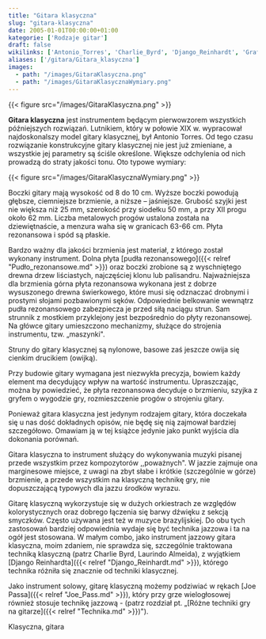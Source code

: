 ```yaml
---
title: "Gitara klasyczna"
slug: "gitara-klasyczna"
date: 2005-01-01T00:00:00+01:00
kategorie: ['Rodzaje gitar']
draft: false
wikilinks: ['Antonio_Torres', 'Charlie_Byrd', 'Django_Reinhardt', 'Grafika:GitaraKlasycznaWymiary.png', 'Joe_Pass', 'Laurindo_Almeida', 'R%C3%B3%C5%BCne_techniki_gry_na_gitarze', 'grafika:GitaraKlasyczna.png', 'maszynka', 'pud%C5%82o_rezonansowe']
aliases: ['/gitara/Gitara_klasyczna']
images:
  - path: "/images/GitaraKlasyczna.png"
  - path: "/images/GitaraKlasycznaWymiary.png"
---
```

{{< figure src="/images/GitaraKlasyczna.png" >}}

**Gitara klasyczna** jest instrumentem będącym pierwowzorem wszystkich
późniejszych rozwiązań. Lutnikiem, który w połowie XIX w. wypracował
najdoskonalszy model gitary klasycznej, był Antonio
Torres<!-- link nie odnosił się do niczego: 'Gitara klasyczna' (PosixPath('Gitara_klasyczna.md')) links to 'Antonio_Torres' (PosixPath('/invalid/path')) and that does not exist -->. Od tego czasu rozwiązanie
konstrukcyjne gitary klasycznej nie jest już zmieniane, a wszystkie jej
parametry są ściśle określone. Większe odchylenia od nich prowadzą do
straty jakości tonu. Oto typowe wymiary:

{{< figure src="/images/GitaraKlasycznaWymiary.png" >}}

Boczki gitary mają wysokość od 8 do 10 cm. Wyższe boczki powodują
głębsze, ciemniejsze brzmienie, a niższe – jaśniejsze. Grubość szyjki
jest nie większa niż 25 mm, szerokość przy siodełku 50 mm, a przy XII
progu około 62 mm. Liczba metalowych progów ustalona została na
dziewiętnaście, a menzura waha się w granicach 63-66 cm. Płyta
rezonansowa i spód są płaskie.

Bardzo ważny dla jakości brzmienia jest materiał, z którego został
wykonany instrument. Dolna płyta [pudła
rezonansowego]({{< relref "Pudło_rezonansowe.md" >}}) oraz boczki zrobione są z
wyschniętego drewna drzew liściastych, najczęściej klonu lub palisandru.
Najważniejsza dla brzmienia górna płyta rezonansowa wykonana jest z
dobrze wysuszonego drewna świerkowego, które musi się odznaczać drobnymi
i prostymi słojami pozbawionymi sęków. Odpowiednie belkowanie wewnątrz
pudła rezonansowego zabezpiecza je przed siłą naciągu strun. Sam
strunnik z mostkiem przyklejony jest bezpośrednio do płyty rezonansowej.
Na główce gitary umieszczono mechanizmy, służące do strojenia
instrumentu, tzw. „maszynki<!-- link nie odnosił się do niczego: 'Gitara klasyczna' (PosixPath('Gitara_klasyczna.md')) links to 'maszynka' (PosixPath('/invalid/path')) and that does not exist -->".

Struny do gitary klasycznej są nylonowe, basowe zaś jeszcze owija się
cienkim drucikiem (owijką).

Przy budowie gitary wymagana jest niezwykła precyzja, bowiem każdy
element ma decydujący wpływ na wartość instrumentu. Upraszczając, można
by powiedzieć, że płyta rezonansowa decyduje o brzmieniu, szyjka z
gryfem o wygodzie gry, rozmieszczenie progów o strojeniu gitary.

Ponieważ gitara klasyczna jest jedynym rodzajem gitary, która doczekała
się u nas dość dokładnych opisów, nie będę się nią zajmował bardziej
szczegółowo. Omawiam ją w tej książce jedynie jako punkt wyjścia dla
dokonania porównań.

Gitara klasyczna to instrument służący do wykonywania muzyki pisanej
przede wszystkim przez kompozytorów ,,poważnych". W jazzie zajmuje ona
marginesowe miejsce, z uwagi na zbyt słabe i krótkie (szczególnie w
górze) brzmienie, a przede wszystkim na klasyczną technikę gry, nie
dopuszczającą typowych dla jazzu środków wyrazu.

Gitarę klasyczną wykorzystuje się w dużych orkiestrach ze względów
kolorystycznych oraz dobrego łączenia się barwy dźwięku z sekcją
smyczków. Często używana jest też w muzyce brazylijskiej. Do obu tych
zastosowań bardziej odpowiednia wydaje się być technika jazzowa i ta na
ogół jest stosowana. W małym combo, jako instrument jazzowy gitara
klasyczna, moim zdaniem, nie sprawdza się, szczególnie traktowana
techniką klasyczną (patrz Charlie Byrd<!-- link nie odnosił się do niczego: 'Gitara klasyczna' (PosixPath('Gitara_klasyczna.md')) links to 'Charlie_Byrd' (PosixPath('/invalid/path')) and that does not exist -->,
Laurindo Almeida<!-- link nie odnosił się do niczego: 'Gitara klasyczna' (PosixPath('Gitara_klasyczna.md')) links to 'Laurindo_Almeida' (PosixPath('/invalid/path')) and that does not exist -->), z wyjątkiem [Django
Reinhardta]({{< relref "Django_Reinhardt.md" >}}), którego technika różniła się
znacznie od techniki klasycznej.

Jako instrument solowy, gitarę klasyczną możemy podziwiać w rękach [Joe
Passa]({{< relref "Joe_Pass.md" >}}), który przy grze wielogłosowej również
stosuje technikę jazzową - (patrz rozdział pt. „[Różne techniki gry na
gitarze]({{< relref "Technika.md" >}})").

Klasyczna, gitara<!-- link nie odnosił się do niczego: 'Gitara klasyczna' (PosixPath('Gitara_klasyczna.md')) links to 'kategoria:rodzaje_gitar' (PosixPath('/invalid/path')) and that does not exist -->
